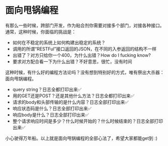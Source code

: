 # 面向甩锅编程

有那么一些时候，跨部门开发，作为粘合剂你需要对接多个部门，对接各种接口。通常，这种时候，你面临的挑战是：

- 如何在不稳定的系统上如何构建出稳定的系统？
- 调用的所谓“RESTFul”接口返回的JSON，在不同的入参返回的结构不一样
- 出错了？对方只给你一个400，为什么出错？How do I fucking know?
- 要求对方配合看一下为什么出错？不好意思，很忙，没有时间

这种时候，有什么好的编程方法论吗？没有想到特别好的方式，唯有祭出大杀器：面向甩锅编程。

- query string？日志全都打印出来✅
- 用的GET还是POST？还是其他什么方法？日志全都打印出来✅
- 请求的body和头部传输的是什么内容？日志全部打印出来✅
- 响应状态码是什么？日志全部打印出来✅
- 响应body是什么？日志全部打印出来✅
- 整个请求响应时间是多少？什么时候开始的？什么时候结束的？日志全部打印出来✅


小心驶得万年船。以上就是面向甩锅编程的全部心法了，希望大家都能get到 :)

